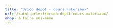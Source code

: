 ```yaml
---
title: "Brico dépôt - cours matériaux"
url: /saint-priest/brico-depot-cours-materiaux/
shop: à faire soi-même
---
```

